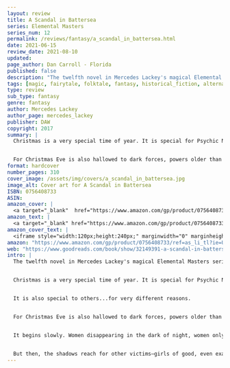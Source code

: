 ```yaml
---
layout: review
title: A Scandal in Battersea
series: Elemental Masters
series_num: 12
permalink: /reviews/fantasy/a_scandal_in_battersea.html
date: 2021-06-15
review_date: 2021-08-10
updated: 
page_author: Dan Carroll - Florida
published: false
description: "The twelfth novel in Mercedes Lackey's magical Elemental Masters series reimagines Sherlock Holmes in a richly-detailed alternate 20th-century England."
tags: [magic, fairytale, folktale, fantasy, historical_fiction, alternate_history, mercedes_lackey]
type: review
sub_type: fantasy
genre: fantasy
author: Mercedes Lackey
author_page: mercedes_lackey
publisher: DAW
copyright: 2017
summary: |
  Christmas is a very special time of year. It is special for Psychic Nan Killian and Medium Sarah Lyon-White and their ward Suki, who are determined to celebrate it properly. Their friends, Doctor John Watson, and his wife Mary, both Elemental Masters, alsofind great delight in the season. It is special to others… for very different reasons.


  For Christmas Eve is also hallowed to dark forces, powers older than mankind. Women disappear in the dark of night, and reappear no longer sane. When Nan, Sarah and the Watsons are called on to examine these victims, they discover that it was no ordinary horror of the streets that drove them mad. It will take the combined forces of Magic, Psychic Powers, and the world’s greatest detective to stop the darkness before it can conquer all.
format: hardcover
number_pages: 310
cover_image: /assets/img/covers/a_scandal_in_battersea.jpg
image_alt: Cover art for A Scandal in Battersea
ISBN: 0756408733
ASIN: 
amazon_cover: |
  <a target="_blank"  href="https://www.amazon.com/gp/product/0756408733/ref=as_li_tl?ie=UTF8&camp=1789&creative=9325&creativeASIN=0756408733&linkCode=as2&tag=floridan21-20&linkId=fac90c61061f563524bbe161bb0b3614"><img border="0" src="//ws-na.amazon-adsystem.com/widgets/q?_encoding=UTF8&MarketPlace=US&ASIN=0756408733&ServiceVersion=20070822&ID=AsinImage&WS=1&Format=_SL250_&tag=floridan21-20" ></a>
amazon_text: |
  <a target="_blank" href="https://www.amazon.com/gp/product/0756408733/ref=as_li_tl?ie=UTF8&camp=1789&creative=9325&creativeASIN=0756408733&linkCode=as2&tag=floridan21-20&linkId=7582abda893dc069274a491927d14116">A Scandal in Battersea (Elemental Masters)</a>
amazon_cover_text: |
  <iframe style="width:120px;height:240px;" marginwidth="0" marginheight="0" scrolling="no" frameborder="0" src="//ws-na.amazon-adsystem.com/widgets/q?ServiceVersion=20070822&OneJS=1&Operation=GetAdHtml&MarketPlace=US&source=ac&ref=tf_til&ad_type=product_link&tracking_id=floridan21-20&marketplace=amazon&amp;region=US&placement=0756408733&asins=0756408733&linkId=9b13bb3434916bf83db11babe70a2e01&show_border=false&link_opens_in_new_window=false&price_color=333333&title_color=0066c0&bg_color=ffffff"></iframe>
amazon: "https://www.amazon.com/gp/product/0756408733/ref=as_li_tl?ie=UTF8&tag=floridan21-20&camp=1789&creative=9325&linkCode=as2&creativeASIN=0756408733&linkId=1dfc1e1fbcb084a066fd0069d3ababd5"
web: "https://www.goodreads.com/book/show/32149391-a-scandal-in-battersea"
intro: |
  The twelfth novel in Mercedes Lackey's magical Elemental Masters series reimagines Sherlock Holmes in a richly-detailed alternate 20th-century England.


  Christmas is a very special time of year. It is special for Psychic Nan Killian and Medium Sarah Lyon-White and their ward Suki, who are determined to celebrate it properly. It is special for their friends, Doctor John Watson, and his wife Mary, both Elemental Masters, who have found great delight in the season seeing it through young Suki’s eyes.


  It is also special to others...for very different reasons.


  For Christmas Eve is also hallowed to dark forces, powers older than mankind, powers that come awake on this, the Longest Night. Powers best left alone. Powers that could shake the foundations of London and beyond.


  It begins slowly. Women disappearing in the dark of night, women only missed by those of their own kind. The whispers only begin when they start to reappear—because when they do, they are no longer sane. And when Nan and Sarah and the Watsons are called on to examine these victims, they discover that it was no ordinary horror of the streets that drove them mad.


  But then, the shadows reach for other victims—girls of good, even exalted families, who vanish from concerts, lectures, and evening balls. And it will take the combined forces of Magic, Psychic Powers, and the worlds greatest detective to stop the darkness before it can conquer all.
---
```



